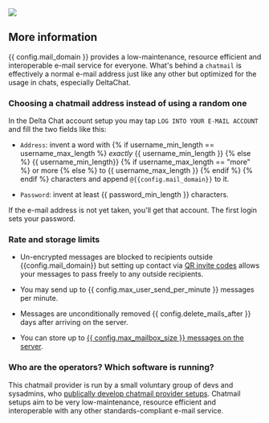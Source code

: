 
<img class="banner" src="collage-info.png"/>

## More information 

{{ config.mail_domain }} provides a low-maintenance, resource efficient and 
interoperable e-mail service for everyone. What's behind a `chatmail` is 
effectively a normal e-mail address just like any other but optimized 
for the usage in chats, especially DeltaChat.

### Choosing a chatmail address instead of using a random one

In the Delta Chat account setup 
you may tap `LOG INTO YOUR E-MAIL ACCOUNT` 
and fill the two fields like this: 

- `Address`: invent a word with
{% if username_min_length == username_max_length %}
  *exactly* {{ username_min_length }}
{% else %}
  {{ username_min_length}}
  {% if username_max_length == "more" %}
    or more
  {% else %}
    to {{ username_max_length }}
  {% endif %}
{% endif %}
  characters
  and append `@{{config.mail_domain}}` to it.

- `Password`: invent at least {{ password_min_length }} characters.

If the e-mail address is not yet taken, you'll get that account. 
The first login sets your password. 


### Rate and storage limits 

- Un-encrypted messages are blocked to recipients outside
  {{config.mail_domain}} but setting up contact via [QR invite codes](https://delta.chat/en/help#howtoe2ee) 
  allows your messages to pass freely to any outside recipients.

- You may send up to {{ config.max_user_send_per_minute }} messages per minute.

- Messages are unconditionally removed {{ config.delete_mails_after }} days after arriving on the server.

- You can store up to [{{ config.max_mailbox_size }} messages on the server](https://delta.chat/en/help#what-happens-if-i-turn-on-delete-old-messages-from-server).


### Who are the operators? Which software is running? 

This chatmail provider is run by a small voluntary group of devs and sysadmins,
who [publically develop chatmail provider setups](https://github.com/deltachat/chatmail).
Chatmail setups aim to be very low-maintenance, resource efficient and 
interoperable with any other standards-compliant e-mail service. 
